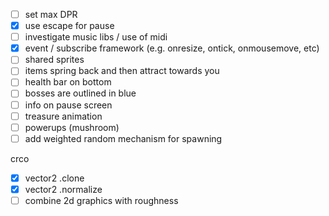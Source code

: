 - [ ] set max DPR
- [x] use escape for pause
- [ ] investigate music libs / use of midi
- [x] event / subscribe framework (e.g. onresize, ontick, onmousemove, etc)
- [ ] shared sprites
- [ ] items spring back and then attract towards you
- [ ] health bar on bottom
- [ ] bosses are outlined in blue
- [ ] info on pause screen
- [ ] treasure animation
- [ ] powerups (mushroom)
- [ ] add weighted random mechanism for spawning

crco

- [x] vector2 .clone
- [x] vector2 .normalize
- [ ] combine 2d graphics with roughness
